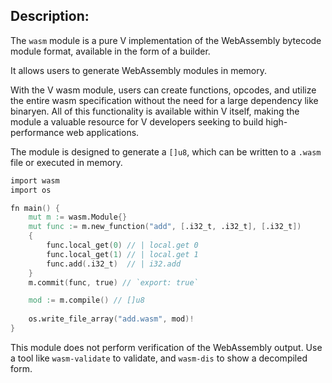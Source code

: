 ## Description:

The `wasm` module is a pure V implementation of the WebAssembly bytecode module format, available in the form of a builder.

It allows users to generate WebAssembly modules in memory. 

With the V wasm module, users can create functions, opcodes, and utilize the entire wasm specification without the need for a large dependency like binaryen. All of this functionality is available within V itself, making the module a valuable resource for V developers seeking to build high-performance web applications.

The module is designed to generate a `[]u8`, which can be written to a `.wasm` file or executed in memory.

```v
import wasm
import os

fn main() {
	mut m := wasm.Module{}
	mut func := m.new_function("add", [.i32_t, .i32_t], [.i32_t])
	{
		func.local_get(0) // | local.get 0
		func.local_get(1) // | local.get 1
		func.add(.i32_t)  // | i32.add
	}
	m.commit(func, true) // `export: true`

	mod := m.compile() // []u8
	
	os.write_file_array("add.wasm", mod)!
}
```

This module does not perform verification of the WebAssembly output. Use a tool like `wasm-validate` to validate, and `wasm-dis` to show a decompiled form.